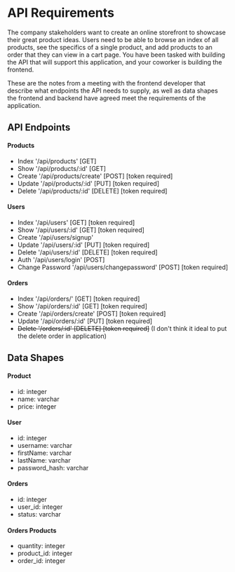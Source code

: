# API Requirements
The company stakeholders want to create an online storefront to showcase their great product ideas. Users need to be able to browse an index of all products, see the specifics of a single product, and add products to an order that they can view in a cart page. You have been tasked with building the API that will support this application, and your coworker is building the frontend.

These are the notes from a meeting with the frontend developer that describe what endpoints the API needs to supply, as well as data shapes the frontend and backend have agreed meet the requirements of the application. 

## API Endpoints
#### Products
- Index '/api/products' [GET]
- Show '/api/products/:id' [GET]
- Create '/api/products/create' [POST] [token required]
- Update '/api/products/:id' [PUT] [token required]
- Delete '/api/products/:id' [DELETE] [token required]

#### Users
- Index '/api/users' [GET] [token required]
- Show '/api/users/:id' [GET] [token required]
- Create '/api/users/signup'
- Update '/api/users/:id' [PUT] [token required]
- Delete '/api/users/:id' [DELETE] [token required]
- Auth '/api/users/login' [POST]
- Change Password '/api/users/changepassword' [POST] [token required]

#### Orders
- Index '/api/orders/' [GET] [token required]
- Show '/api/orders/:id' [GET] [token required]
- Create '/api/orders/create' [POST] [token required]
- Update '/api/orders/:id' [PUT] [token required]
- ~~Delete '/orders/:id' [DELETE] [token required]~~ (I don't think it ideal to put the delete order in application)

## Data Shapes
#### Product
- id: integer
- name: varchar
- price: integer

#### User
- id: integer
- username: varchar
- firstName: varchar
- lastName: varchar
- password_hash: varchar

#### Orders
- id: integer
- user_id: integer
- status: varchar

#### Orders Products
- quantity: integer
- product_id: integer
- order_id: integer

